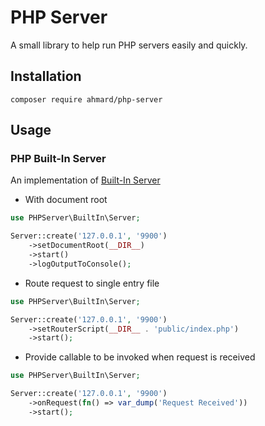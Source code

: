 # PHP Server

A small library to help run PHP servers easily and quickly.

## Installation

```
composer require ahmard/php-server
```

## Usage

### PHP Built-In Server

An implementation of [Built-In Server](https://www.php.net/manual/en/features.commandline.webserver.php)

- With document root

```php
use PHPServer\BuiltIn\Server;

Server::create('127.0.0.1', '9900')
    ->setDocumentRoot(__DIR__)
    ->start()
    ->logOutputToConsole();
```

- Route request to single entry file

```php
use PHPServer\BuiltIn\Server;

Server::create('127.0.0.1', '9900')
    ->setRouterScript(__DIR__ . 'public/index.php')
    ->start();
```

- Provide callable to be invoked when request is received

```php
use PHPServer\BuiltIn\Server;

Server::create('127.0.0.1', '9900')
    ->onRequest(fn() => var_dump('Request Received'))
    ->start();
```
